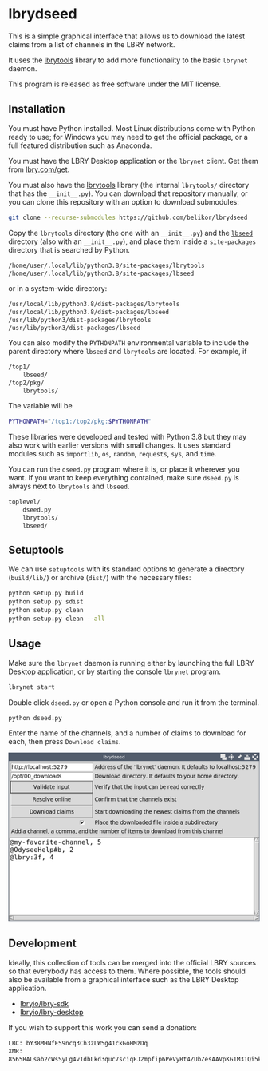 # lbrydseed

This is a simple graphical interface that allows us
to download the latest claims from a list of channels in the LBRY network.

It uses the [lbrytools](https://github.com/belikor/lbrytools) library
to add more functionality to the basic `lbrynet` daemon.

This program is released as free software under the MIT license.

## Installation

You must have Python installed. Most Linux distributions come with Python
ready to use; for Windows you may need to get the official package,
or a full featured distribution such as Anaconda.

You must have the LBRY Desktop application or the `lbrynet` client.
Get them from [lbry.com/get](https://lbry.com/get).

You must also have the [lbrytools](https://github.com/belikor/lbrytools/lbrytools)
library (the internal `lbrytools/` directory that has the `__init__.py`).
You can download that repository manually, or you can clone this repository
with an option to download submodules:
```sh
git clone --recurse-submodules https://github.com/belikor/lbrydseed
```

Copy the `lbrytools` directory (the one with an `__init__.py`)
and the [`lbseed`](./lbseed) directory (also with an `__init__.py`),
and place them inside a `site-packages` directory that is searched by Python.
```
/home/user/.local/lib/python3.8/site-packages/lbrytools
/home/user/.local/lib/python3.8/site-packages/lbseed
```

or in a system-wide directory:
```
/usr/local/lib/python3.8/dist-packages/lbrytools
/usr/local/lib/python3.8/dist-packages/lbseed
/usr/lib/python3/dist-packages/lbrytools
/usr/lib/python3/dist-packages/lbseed
```

You can also modify the `PYTHONPATH` environmental variable
to include the parent directory where `lbseed` and `lbrytools`
are located.
For example, if
```
/top1/
    lbseed/
/top2/pkg/
    lbrytools/
```

The variable will be
```sh
PYTHONPATH="/top1:/top2/pkg:$PYTHONPATH"
```

These libraries were developed and tested with Python 3.8 but they may also work with
earlier versions with small changes.
It uses standard modules such as `importlib`, `os`, `random`, `requests`,
`sys`, and `time`.

You can run the `dseed.py` program where it is, or place it wherever you want.
If you want to keep everything contained, make sure `dseed.py`
is always next to `lbrytools` and `lbseed`.
```
toplevel/
    dseed.py
    lbrytools/
    lbseed/
```

## Setuptools

We can use `setuptools` with its standard options to generate
a directory (`build/lib/`) or archive (`dist/`) with the necessary files:
```sh
python setup.py build
python setup.py sdist
python setup.py clean
python setup.py clean --all
```

## Usage

Make sure the `lbrynet` daemon is running either by launching
the full LBRY Desktop application, or by starting the console `lbrynet`
program.
```sh
lbrynet start
```

Double click `dseed.py` or open a Python console and run it from the terminal.
```sh
python dseed.py
```

Enter the name of the channels, and a number of claims to download for each,
then press `Download claims`.

![lbryseed interface](./lbrydseed.png)

## Development

Ideally, this collection of tools can be merged into the official
LBRY sources so that everybody has access to them.
Where possible, the tools should also be available from a graphical
interface such as the LBRY Desktop application.
* [lbryio/lbry-sdk](https://github.com/lbryio/lbry-sdk)
* [lbryio/lbry-desktop](https://github.com/lbryio/lbry-desktop)

If you wish to support this work you can send a donation:
```
LBC: bY38MHNfE59ncq3Ch3zLW5g41ckGoHMzDq
XMR: 8565RALsab2cWsSyLg4v1dbLkd3quc7sciqFJ2mpfip6PeVyBt4ZUbZesAAVpKG1M31Qi5k9mpDSGSDpb3fK5hKYSUs8Zff
```
